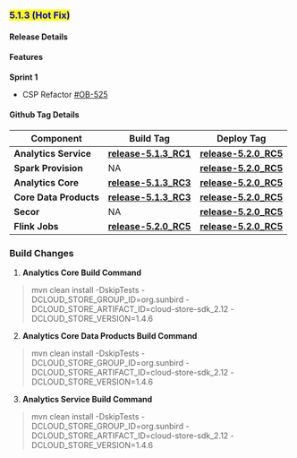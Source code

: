 ### <mark style="color:blue;">5.1.3 (Hot Fix)</mark>


#### **Release Details**

#### **Features**
**Sprint 1**
* CSP Refactor [#OB-525](https://project-sunbird.atlassian.net/browse/OB-525)

#### **Github Tag Details**
| Component                                             | Build Tag                                                                                                        | Deploy Tag                                                                                                 |
| ----------------------------------------------------- | ---------------------------------------------------------------------------------------------------------------- |------------------------------------------------------------------------------------------------------------|
| **Analytics Service**                                  | [**release-5.1.3_RC1**](https://github.com/Sunbird-Obsrv/sunbird-analytics-service/releases/tag/release-5.1.3_RC1) | [**release-5.2.0_RC5**](https://github.com/Sunbird-Obsrv/sunbird-data-pipeline/releases/tag/release-5.2.0_RC5) |
| **Spark Provision**                                  | NA | [**release-5.2.0_RC5**](https://github.com/Sunbird-Obsrv/sunbird-data-pipeline/releases/tag/release-5.2.0_RC5) |
| **Analytics Core**                                  | [**release-5.1.3_RC3**](https://github.com/Sunbird-Obsrv/sunbird-analytics-core/releases/tag/release-5.1.3_RC3) | [**release-5.2.0_RC5**](https://github.com/Sunbird-Obsrv/sunbird-data-pipeline/releases/tag/release-5.2.0_RC5) |
| **Core Data Products**                                  | [**release-5.1.3_RC3**](https://github.com/Sunbird-Obsrv/sunbird-core-dataproducts/releases/tag/release-5.1.3_RC3) | [**release-5.2.0_RC5**](https://github.com/Sunbird-Obsrv/sunbird-data-pipeline/releases/tag/release-5.2.0_RC5) |
| **Secor**                                  | NA | [**release-5.2.0_RC5**](https://github.com/Sunbird-Obsrv/sunbird-data-pipeline/releases/tag/release-5.2.0_RC5) |
| **Flink Jobs**                                  | [**release-5.2.0_RC5**](https://github.com/Sunbird-Obsrv/sunbird-data-pipeline/releases/tag/release-5.2.0_RC5) | [**release-5.2.0_RC5**](https://github.com/Sunbird-Obsrv/sunbird-data-pipeline/releases/tag/release-5.2.0_RC5) |

### **Build Changes**

1. **Analytics Core Build Command** 
> mvn clean install -DskipTests -DCLOUD_STORE_GROUP_ID=org.sunbird -DCLOUD_STORE_ARTIFACT_ID=cloud-store-sdk_2.12 -DCLOUD_STORE_VERSION=1.4.6

2. **Analytics Core Data Products Build Command** 
> mvn clean install -DskipTests -DCLOUD_STORE_GROUP_ID=org.sunbird -DCLOUD_STORE_ARTIFACT_ID=cloud-store-sdk_2.12 -DCLOUD_STORE_VERSION=1.4.6

3. **Analytics Service Build Command** 
> mvn clean install -DskipTests -DCLOUD_STORE_GROUP_ID=org.sunbird -DCLOUD_STORE_ARTIFACT_ID=cloud-store-sdk_2.12 -DCLOUD_STORE_VERSION=1.4.6










